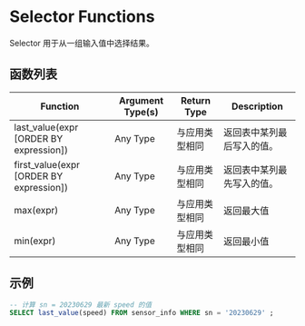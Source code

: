 # Selector Functions

Selector 用于从一组输入值中选择结果。


## 函数列表

|  Function                                 | Argument Type(s)      | Return Type         | Description                      |
|  -----------------                        |---------------------- |-------------------- |----------------------------------| 
| last_value(expr [ORDER BY expression])    | Any Type              | 与应用类型相同         | 返回表中某列最后写入的值。           |
| first_value(expr [ORDER BY expression])   | Any Type              | 与应用类型相同         | 返回表中某列最先写入的值。           |
| max(expr)                                 | Any Type              | 与应用类型相同         | 返回最大值                        |
| min(expr)                                 | Any Type              | 与应用类型相同         | 返回最小值                        |


## 示例
```SQL
-- 计算 sn = 20230629 最新 speed 的值
SELECT last_value(speed) FROM sensor_info WHERE sn = '20230629' ;
```
